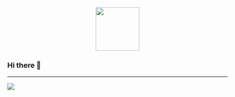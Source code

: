 <div id="header" align="center">
  <img src="https://media.giphy.com/media/v1.Y2lkPTc5MGI3NjExYjFjMTc3ZWJiMzAyNmJjYzA5MDA0ZThkZGI4YTQwYjhjMmNhNDAyNSZlcD12MV9pbnRlcm5hbF9naWZzX2dpZklkJmN0PWc/3o72Fis3O08ru2BqQ8/giphy.gif" width="100"/>
</div>

### Hi there 👋
------------------------------------------------
<!--
**tik-217/tik-217** is a ✨ _special_ ✨ repository because its `README.md` (this file) appears on your GitHub profile.

Here are some ideas to get you started:

- 🔭 I’m currently working on ...
- 🌱 I’m currently learning ...
- 👯 I’m looking to collaborate on ...
- 🤔 I’m looking for help with ...
- 💬 Ask me about ...
- 📫 How to reach me: ...
- 😄 Pronouns: ...
- ⚡ Fun fact: ...
-->
![](https://komarev.com/ghpvc/?username=tik-217&color=blue&style=for-the-badge)

